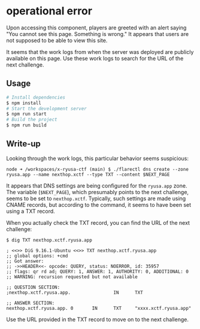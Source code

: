 operational error
===

Upon accessing this component, players are greeted with an alert saying "You cannot see this page. Something is wrong." It appears that users are not supposed to be able to view this site.

It seems that the work logs from when the server was deployed are publicly available on this page. Use these work logs to search for the URL of the next challenge.

## Usage

```bash
# Install dependencies
$ npm install
# Start the development server
$ npm run start
# Build the project
$ npm run build
```

## Write-up

Looking through the work logs, this particular behavior seems suspicious:


```
node ➜ /workspaces/x-ryusa-ctf (main) $ ./flarectl dns create --zone ryusa.app --name nexthop.xctf --type TXT --content $NEXT_PAGE
```

It appears that DNS settings are being configured for the `ryusa.app` zone. The variable (`$NEXT_PAGE`), which presumably points to the next challenge, seems to be set to `nexthop.xctf`. Typically, such settings are made using CNAME records, but according to the command, it seems to have been set using a TXT record.

When you actually check the TXT record, you can find the URL of the next challenge:

```
$ dig TXT nexthop.xctf.ryusa.app

; <<>> DiG 9.16.1-Ubuntu <<>> TXT nexthop.xctf.ryusa.app
;; global options: +cmd
;; Got answer:
;; ->>HEADER<<- opcode: QUERY, status: NOERROR, id: 35957
;; flags: qr rd ad; QUERY: 1, ANSWER: 1, AUTHORITY: 0, ADDITIONAL: 0
;; WARNING: recursion requested but not available

;; QUESTION SECTION:
;nexthop.xctf.ryusa.app.                IN      TXT

;; ANSWER SECTION:
nexthop.xctf.ryusa.app. 0       IN      TXT     "xxxx.xctf.ryusa.app"
```

Use the URL provided in the TXT record to move on to the next challenge.
